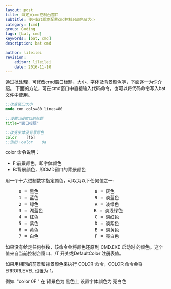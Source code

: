 ```yaml
---
layout: post
title: 自定义cmd控制台窗口
subtitle: 使用bat脚本配置cmd控制台颜色及大小
category: [cmd]
group: Coding
tags: [bat, cmd]
keywords: [bat, cmd]
description: bat cmd

author: lileilei
revision:
    editor: lileilei
    date: 2016-11-10
---
```


通过批处理，可修改cmd窗口标题、大小、字体及背景颜色等，下面逐一为你介绍。
下面的方法，可在cmd窗口中直接输入代码命令，也可以将代码命令写入bat文件中使用。


~~~bat
::改变窗口大小
mode con cols=80 lines=80

::设置cmd窗口的标题
title="窗口标题"

::改变字体及背景颜色
color    [fb]
::例如：color    0a     
~~~

color 命令说明：

+ F:前景颜色，即字体颜色
+ B:背景颜色，即CMD窗口的背景颜色

用一个十六进制数字指定颜色，可以为以下任何值之一:

<pre>
     0 = 黑色                     8 = 灰色
     1 = 蓝色                     9 = 淡蓝色
     2 = 绿色                     A = 淡绿色
     3 = 湖蓝色                   B = 淡浅绿色
     4 = 红色                     C = 淡红色
     5 = 紫色                     D = 淡紫色
     6 = 黄色                     E = 淡黄色
     7 = 白色                     F = 亮白色
</pre>


如果没有给定任何参数，该命令会将颜色还原到 CMD.EXE 启动时
的颜色。这个值来自当前控制台窗口、/T 开关或DefaultColor 注册表值。

如果用相同的前景和背景颜色来执行 COLOR 命令，COLOR 命令会将 ERRORLEVEL 设置为 1。

例如: "color 0F " 在 背景色为 黑色上 设置字体颜色为 亮白色
